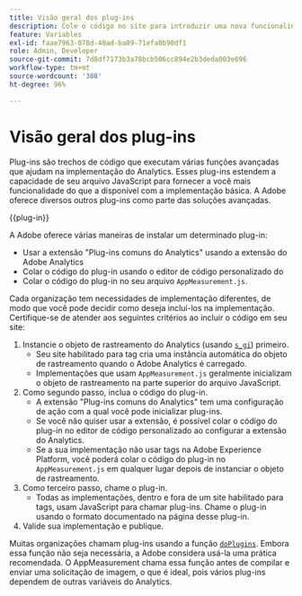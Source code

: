 ```yaml
---
title: Visão geral dos plug-ins
description: Cole o código no site para introduzir uma nova funcionalidade.
feature: Variables
exl-id: faae7963-078d-40ad-ba09-71efa0b90df1
role: Admin, Developer
source-git-commit: 7d8df7173b3a78bcb506cc894e2b3deda003e696
workflow-type: tm+mt
source-wordcount: '308'
ht-degree: 96%

---
```


# Visão geral dos plug-ins

Plug-ins são trechos de código que executam várias funções avançadas que ajudam na implementação do Analytics. Esses plug-ins estendem a capacidade de seu arquivo JavaScript para fornecer a você mais funcionalidade do que a disponível com a implementação básica. A Adobe oferece diversos outros plug-ins como parte das soluções avançadas.

{{plug-in}}

A Adobe oferece várias maneiras de instalar um determinado plug-in:

* Usar a extensão &quot;Plug-ins comuns do Analytics&quot; usando a extensão do Adobe Analytics
* Colar o código do plug-in usando o editor de código personalizado do
* Colar o código do plug-in no seu arquivo `AppMeasurement.js`.

Cada organização tem necessidades de implementação diferentes, de modo que você pode decidir como deseja incluí-los na implementação. Certifique-se de atender aos seguintes critérios ao incluir o código em seu site:

1. Instancie o objeto de rastreamento do Analytics (usando [`s_gi`](../functions/s-gi.md)) primeiro.
   * Seu site habilitado para tag cria uma instância automática do objeto de rastreamento quando o Adobe Analytics é carregado.
   * Implementações que usam `AppMeasurement.js` geralmente inicializam o objeto de rastreamento na parte superior do arquivo JavaScript.
2. Como segundo passo, inclua o código do plug-in.
   * A extensão &quot;Plug-ins comuns do Analytics&quot; tem uma configuração de ação com a qual você pode inicializar plug-ins.
   * Se você não quiser usar a extensão, é possível colar o código do plug-in no editor de código personalizado ao configurar a extensão do Analytics.
   * Se a sua implementação não usar tags na Adobe Experience Platform, você poderá colar o código do plug-in no `AppMeasurement.js` em qualquer lugar depois de instanciar o objeto de rastreamento.
3. Como terceiro passo, chame o plug-in.
   * Todas as implementações, dentro e fora de um site habilitado para tags, usam JavaScript para chamar plug-ins. Chame o plug-in usando o formato documentado na página desse plug-in.
4. Valide sua implementação e publique.

Muitas organizações chamam plug-ins usando a função [`doPlugins`](../functions/doplugins.md). Embora essa função não seja necessária, a Adobe considera usá-la uma prática recomendada. O AppMeasurement chama essa função antes de compilar e enviar uma solicitação de imagem, o que é ideal, pois vários plug-ins dependem de outras variáveis do Analytics.
